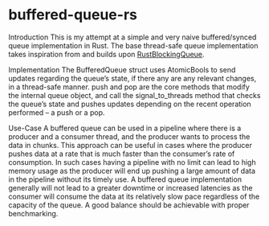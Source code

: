 # buffered-queue-rs

Introduction
This is my attempt at a simple and very naive buffered/synced queue implementation in Rust. The base thread-safe queue implementation takes inspiration from and builds upon [RustBlockingQueue](https://github.com/JimFawcett/RustBlockingQueue).

Implementation
The BufferedQueue struct uses AtomicBools  to send updates regarding the queue’s state, if there any are any relevant changes, in a thread-safe manner. 
push  and pop  are the core methods that modify the internal queue object, and call the signal_to_threads  method that checks the queue’s state and pushes updates depending on the recent operation performed – a push or a pop.

Use-Case
A buffered queue can be used in a pipeline where there is a producer and a consumer thread, and the producer wants to process the data in chunks. This approach can be useful in cases where the producer pushes data at a rate that is much faster than the consumer’s rate of consumption. In such cases having a pipeline with no limit can lead to high memory usage as the producer will end up pushing a large amount of data in the pipeline without its timely use.
A buffered queue implementation generally will not lead to a greater downtime or increased latencies as the consumer will consume the data at its relatively slow pace regardless of the capacity of the queue. A good balance should be achievable with proper benchmarking.
